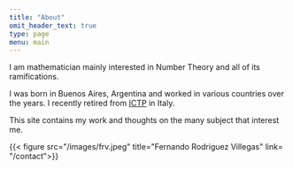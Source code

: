 ```yaml
---
title: "About"
omit_header_text: true
type: page
menu: main
---
```


I am mathematician mainly interested in Number Theory and all of its
ramifications.

I was born in Buenos Aires, Argentina and worked in various countries
over the years. I recently retired from [ICTP](www.ictp.it) in Italy.

This site contains my work and thoughts on the many subject that
interest me.

{{< figure src="/images/frv.jpeg" title="Fernando Rodriguez Villegas" link= "/contact">}}

